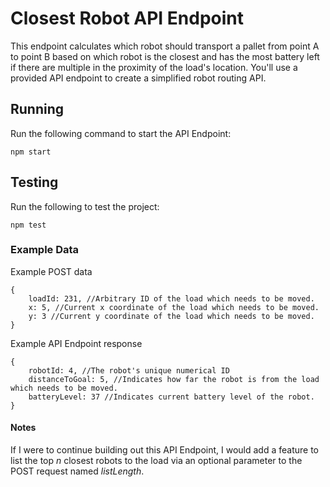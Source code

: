 # Closest Robot API Endpoint

This endpoint calculates which robot should transport a pallet from point A to point B based on which robot is the closest and has the most battery left if there are multiple in the proximity of the load's location. You'll use a provided API endpoint to create a simplified robot routing API.

## Running

Run the following command to start the API Endpoint:
```
npm start
```

## Testing

Run the following to test the project:
```
npm test
```

### Example Data

Example POST data

```
{
    loadId: 231, //Arbitrary ID of the load which needs to be moved.
    x: 5, //Current x coordinate of the load which needs to be moved.
    y: 3 //Current y coordinate of the load which needs to be moved.
}
```

Example API Endpoint response

```
{
    robotId: 4, //The robot's unique numerical ID
    distanceToGoal: 5, //Indicates how far the robot is from the load which needs to be moved.
    batteryLevel: 37 //Indicates current battery level of the robot.
}
```

#### Notes

If I were to continue building out this API Endpoint, I would add a feature to list the top _n_ closest robots to the load via an optional parameter to the POST request named _listLength_.